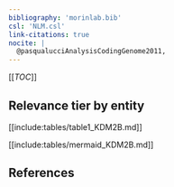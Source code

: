```yaml
---
bibliography: 'morinlab.bib'
csl: 'NLM.csl'
link-citations: true
nocite: |
  @pasqualucciAnalysisCodingGenome2011, 
---
```


[[_TOC_]]




## Relevance tier by entity

[[include:tables/table1_KDM2B.md]]





[[include:tables/mermaid_KDM2B.md]]

## References


